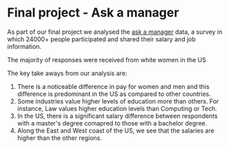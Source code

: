 # Final project - Ask a manager

As part of our final project we analysed the [ask a manager](https://docs.google.com/spreadsheets/d/1IPS5dBSGtwYVbjsfbaMCYIWnOuRmJcbequohNxCyGVw/edit?resourcekey#gid=1625408792) data, a survey in which 24000+ people participated and shared their salary and job information.

The majority of responses were received from white women in the US 

The key take aways from our analysis are:
1. There is a noticeable difference in pay for women and men and this difference is predominant in the US as compared to other countries.
2. Some industries value higher levels of education more than others. For instance, Law values higher education levels than Computing or Tech. 
3. In the US, there is a significant salary difference between respondents with a master's degree comapred to those with a bachelor degree.
4. Along the East and West coast of the US, we see that the salaries are higher than the other regions.
